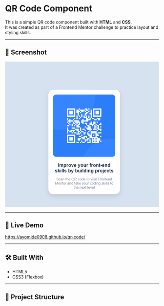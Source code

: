 # QR Code Component

This is a simple QR code component built with **HTML** and **CSS**.  
It was created as part of a Frontend Mentor challenge to practice layout and styling skills.

---

## 📸 Screenshot
![Project Screenshot](./screenshot.png)

---

## 🚀 Live Demo
https://ayomide0908.github.io/qr-code/

---

## 🛠️ Built With
- HTML5
- CSS3 (Flexbox)

---

## 📂 Project Structure
